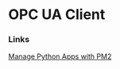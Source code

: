 # OPC UA Client 


### Links
[Manage Python Apps with PM2](https://www.reddit.com/r/Python/comments/9het7k/a_new_way_to_manage_python_application_with_pm2/)